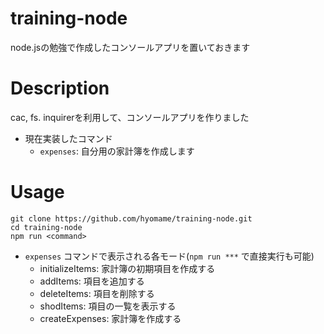 # training-node
node.jsの勉強で作成したコンソールアプリを置いておきます

# Description

cac, fs. inquirerを利用して、コンソールアプリを作りました

- 現在実装したコマンド
  - `expenses`: 自分用の家計簿を作成します

# Usage

```
git clone https://github.com/hyomame/training-node.git
cd training-node
npm run <command>
```

- `expenses` コマンドで表示される各モード(`npm run ***` で直接実行も可能)
  - initializeItems: 家計簿の初期項目を作成する
  - addItems: 項目を追加する
  - deleteItems: 項目を削除する
  - shodItems: 項目の一覧を表示する
  - createExpenses: 家計簿を作成する
